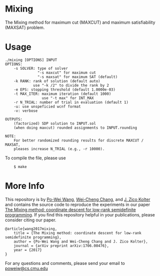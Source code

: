 # Mixing
The Mixing method for maximum cut (MAXCUT) and maximum satisfiability (MAXSAT) problem.

# Usage

```
./mixing [OPTIONS] INPUT
OPTIONS:
	-s SOLVER: type of solver
	           "-s maxcut" for maximum cut
	           "-s maxsat" for maximum SAT (default)
	-k RANK: rank of solution (default auto)
	         use "-k /2" to divide the rank by 2
	-e EPS: stopping threshold (default 1.0000e-03)
	-t MAX_ITER: maximum iteration (default 1000)
	             use "-t max" for INT_MAX
	-r N_TRIAL: number of trial in evaluation (default 1)
	-u: use unspeficied wcnf format
	-v: verbose

OUTPUTS:
	(factorized) SDP solution to INPUT.sol
	(when doing maxcut) rounded assignments to INPUT.rounding

NOTE:
	For better randomized rounding results for discrete MAXCUT / MAXSAT,
	pleases increase N_TRIAL (e.g., -r 10000).
```

To compile the file, please use
```
	$ make
```

# More Info
This repository is by [Po-Wei Wang](http://powei.tw),
[Wei-Cheng Chang](https://octoberchang.github.io/),
and [J. Zico Kolter](http://zicokolter.com)
and contains the source code to
reproduce the experiments in our paper
[The Mixing method: coordinate descent for low-rank semidefinite programming](http://arxiv.org/abs/1706.00476).
If you find this repository helpful in your publications, please consider citing our paper.
```
@article{wang2017mixing,
	title = {The Mixing method: coordinate descent for low-rank semidefinite programming},
	author = {Po-Wei Wang and Wei-Cheng Chang and J. Zico Kolter},
	journal = {arXiv preprint arXiv:1706.00476},
	year = {2017}
}
```

For any questions and comments, please send your email to
[poweiw@cs.cmu.edu](mailto:poweiw@cs.cmu.edu)

